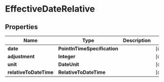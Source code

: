 

# EffectiveDateRelative


## Properties

| Name | Type | Description | Notes |
|------------ | ------------- | ------------- | -------------|
|**date** | **PointInTimeSpecification** |  |  [optional] |
|**adjustment** | **Integer** |  |  [optional] |
|**unit** | **DateUnit** |  |  [optional] |
|**relativeToDateTime** | **RelativeToDateTime** |  |  [optional] |



